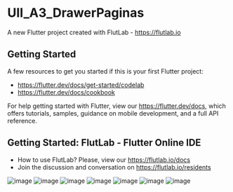 # UII_A3_DrawerPaginas

A new Flutter project created with FlutLab - https://flutlab.io

## Getting Started

A few resources to get you started if this is your first Flutter project:

- https://flutter.dev/docs/get-started/codelab
- https://flutter.dev/docs/cookbook

For help getting started with Flutter, view our
https://flutter.dev/docs, which offers tutorials,
samples, guidance on mobile development, and a full API reference.

## Getting Started: FlutLab - Flutter Online IDE

- How to use FlutLab? Please, view our https://flutlab.io/docs
- Join the discussion and conversation on https://flutlab.io/residents

![image](https://github.com/Cesarinh/UII_A3_drawerpaginas/assets/160445469/b8542efd-ac94-4abb-9587-cb789c289b65)
![image](https://github.com/Cesarinh/UII_A3_drawerpaginas/assets/160445469/305e349d-26cd-4845-aa1b-941d47e10376)
![image](https://github.com/Cesarinh/UII_A3_drawerpaginas/assets/160445469/8bdd610b-00a2-47f9-a45a-6cd75c733954)
![image](https://github.com/Cesarinh/UII_A3_drawerpaginas/assets/160445469/9b39dc1e-3d3d-4401-8565-c44d9258072f)
![image](https://github.com/Cesarinh/UII_A3_drawerpaginas/assets/160445469/018ae6f5-0d4c-4f06-b91f-9755a7af5519)
![image](https://github.com/Cesarinh/UII_A3_drawerpaginas/assets/160445469/459ae646-d506-4972-8316-c08111b80cd5)
![image](https://github.com/Cesarinh/UII_A3_drawerpaginas/assets/160445469/ea684364-ad53-4364-8141-424dc5850503)
